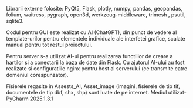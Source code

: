 Librarii externe folosite: PyQt5, Flask, plotly, numpy, pandas, geopandas, folium, waitress, pygraph, open3d, werkzeug-middleware, trimesh , psutil, sqlite3.

Codul pentru GUI este realizat cu AI (ChatGPT), din punct de vedere al template-urilor pentru elementele individuale ale interfetei grafice, scalate manual pentru tot restul proiectului. 

Pentru server s-a utilizat AI-ul pentru realizarea functiilor de creare a hartilor si a conectarii la baza de date din Flask.
Cu ajutorul AI-ului au fost realizate si configuratiile nginx pentru host al serverului (ce transmite catre domeniul corespunzator).

Fisierele regasite in Assests_AI, Asset_image (imagini, fisierele de tip tif, documentele de tip dbf, shx, shp) sunt luate de pe internet.
Mediul utilizat-PyCharm 2025.1.3.1
